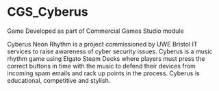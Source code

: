 # CGS_Cyberus
Game Developed as part of Commercial Games Studio module

Cyberus Neon Rhythm is a project commissioned by UWE Bristol IT services to raise awareness of cyber security issues. Cyberus is a music rhythm game using Elgato Steam Decks where players must press the correct buttons in time with the music to defend their devices from incoming spam emails and rack up points in the process. Cyberus is educational, competitive and stylish.
